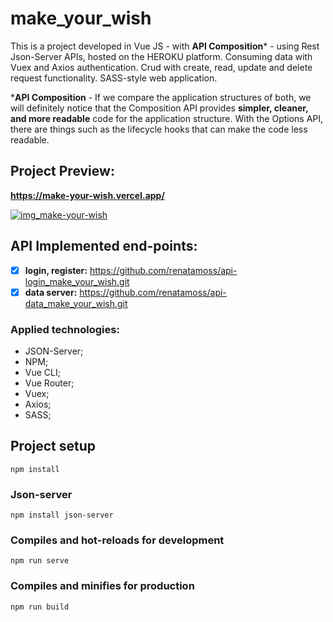 # make_your_wish

This is a project developed in Vue JS - with **API Composition*** - using Rest Json-Server APIs, hosted on the HEROKU platform. Consuming data with Vuex and Axios authentication. Crud with create, read, update and delete request functionality. SASS-style web application.

***API Composition** - If we compare the application structures of both, we will definitely notice that the Composition API provides **simpler, cleaner, and more readable** code for the application structure. With the Options API, there are things such as the lifecycle hooks that can make the code less readable.

## Project Preview: 
**https://make-your-wish.vercel.app/**

[![img_make-your-wish](https://github.com/renatamoss/make_your-wish/blob/main/public/make_your_wish.gif?raw=true)](https://make-your-wish.vercel.app/)

## API Implemented end-points:

- [x]  **login, register:** https://github.com/renatamoss/api-login_make_your_wish.git
- [x]  **data server:** https://github.com/renatamoss/api-data_make_your_wish.git

### Applied technologies:
* JSON-Server;
* NPM;
* Vue CLI;
* Vue Router;
* Vuex;
* Axios;
* SASS;

## Project setup
```
npm install
```
### Json-server
```
npm install json-server
```
### Compiles and hot-reloads for development
```
npm run serve
```
### Compiles and minifies for production
```
npm run build
```
